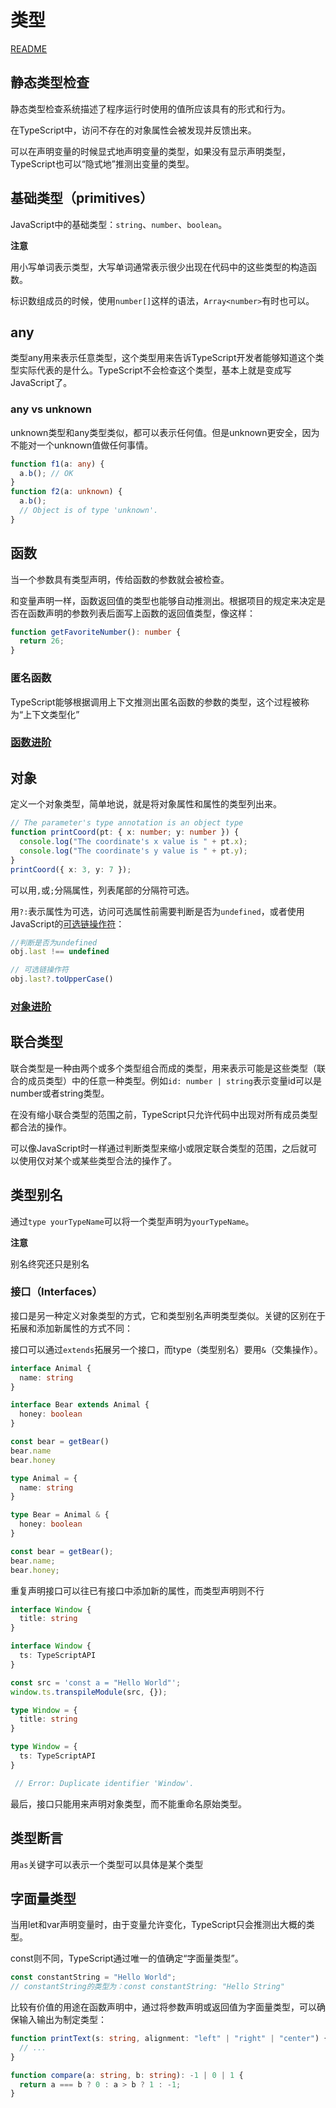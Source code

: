 # 类型
[README](README.md)

## 静态类型检查
静态类型检查系统描述了程序运行时使用的值所应该具有的形式和行为。

在TypeScript中，访问不存在的对象属性会被发现并反馈出来。

可以在声明变量的时候显式地声明变量的类型，如果没有显示声明类型，TypeScript也可以“隐式地”推测出变量的类型。

## 基础类型（primitives）
JavaScript中的基础类型：```string```、```number```、```boolean```。

**注意**

用小写单词表示类型，大写单词通常表示很少出现在代码中的这些类型的构造函数。

标识数组成员的时候，使用```number[]```这样的语法，```Array<number>```有时也可以。

## any
类型any用来表示任意类型，这个类型用来告诉TypeScript开发者能够知道这个类型实际代表的是什么。TypeScript不会检查这个类型，基本上就是变成写JavaScript了。

### any vs unknown

unknown类型和any类型类似，都可以表示任何值。但是unknown更安全，因为不能对一个unknown值做任何事情。
```ts
function f1(a: any) {
  a.b(); // OK
}
function f2(a: unknown) {
  a.b();
  // Object is of type 'unknown'.
}
```

## 函数

当一个参数具有类型声明，传给函数的参数就会被检查。

和变量声明一样，函数返回值的类型也能够自动推测出。根据项目的规定来决定是否在函数声明的参数列表后面写上函数的返回值类型，像这样：

```ts
function getFavoriteNumber(): number {
  return 26;
}
```

### 匿名函数
TypeScript能够根据调用上下文推测出匿名函数的参数的类型，这个过程被称为“上下文类型化”

### [函数进阶](function.md)

## 对象
定义一个对象类型，简单地说，就是将对象属性和属性的类型列出来。

```ts
// The parameter's type annotation is an object type
function printCoord(pt: { x: number; y: number }) {
  console.log("The coordinate's x value is " + pt.x);
  console.log("The coordinate's y value is " + pt.y);
}
printCoord({ x: 3, y: 7 });
```
可以用```,```或```;```分隔属性，列表尾部的分隔符可选。

用```?:```表示属性为可选，访问可选属性前需要判断是否为```undefined```，或者使用JavaScript的[可选链操作符](https://developer.mozilla.org/zh-CN/docs/Web/JavaScript/Reference/Operators/Optional_chaining)：

```ts
//判断是否为undefined
obj.last !== undefined

// 可选链操作符
obj.last?.toUpperCase()
```

### [对象进阶](object.md)

## 联合类型
联合类型是一种由两个或多个类型组合而成的类型，用来表示可能是这些类型（联合的成员类型）中的任意一种类型。例如```id: number | string```表示变量id可以是number或者string类型。

在没有缩小联合类型的范围之前，TypeScript只允许代码中出现对所有成员类型都合法的操作。

可以像JavaScript时一样通过判断类型来缩小或限定联合类型的范围，之后就可以使用仅对某个或某些类型合法的操作了。

## 类型别名
通过```type yourTypeName```可以将一个类型声明为```yourTypeName```。

**注意**

别名终究还只是别名

### 接口（Interfaces）
接口是另一种定义对象类型的方式，它和类型别名声明类型类似。关键的区别在于拓展和添加新属性的方式不同：

接口可以通过```extends```拓展另一个接口，而type（类型别名）要用```&```（交集操作）。
```ts
interface Animal {
  name: string
}

interface Bear extends Animal {
  honey: boolean
}

const bear = getBear() 
bear.name
bear.honey
```

```ts
type Animal = {
  name: string
}

type Bear = Animal & { 
  honey: boolean 
}

const bear = getBear();
bear.name;
bear.honey;
```

重复声明接口可以往已有接口中添加新的属性，而类型声明则不行

```ts
interface Window {
  title: string
}

interface Window {
  ts: TypeScriptAPI
}

const src = 'const a = "Hello World"';
window.ts.transpileModule(src, {});
```

```ts
type Window = {
  title: string
}

type Window = {
  ts: TypeScriptAPI
}

 // Error: Duplicate identifier 'Window'.
```

最后，接口只能用来声明对象类型，而不能重命名原始类型。

## 类型断言
用```as```关键字可以表示一个类型可以具体是某个类型

## 字面量类型
当用let和var声明变量时，由于变量允许变化，TypeScript只会推测出大概的类型。

const则不同，TypeScript通过唯一的值确定“字面量类型”。

```ts
const constantString = "Hello World";
// constantString的类型为：const constantString: "Hello String"
```

比较有价值的用途在函数声明中，通过将参数声明或返回值为字面量类型，可以确保输入输出为制定类型：

```ts
function printText(s: string, alignment: "left" | "right" | "center") {
  // ...
}

function compare(a: string, b: string): -1 | 0 | 1 {
  return a === b ? 0 : a > b ? 1 : -1;
}

```